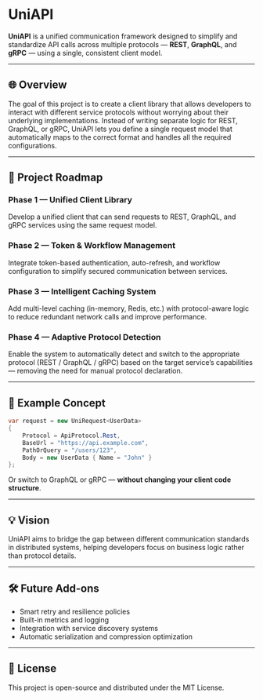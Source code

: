 ﻿# UniAPI

**UniAPI** is a unified communication framework designed to simplify and standardize API calls across multiple protocols — **REST**, **GraphQL**, and **gRPC** — using a single, consistent client model.

---

## 🌐 Overview

The goal of this project is to create a client library that allows developers to interact with different service protocols without worrying about their underlying implementations.
Instead of writing separate logic for REST, GraphQL, or gRPC, UniAPI lets you define a single request model that automatically maps to the correct format and handles all the required configurations.

---

## 🚀 Project Roadmap

### **Phase 1 — Unified Client Library**

Develop a unified client that can send requests to REST, GraphQL, and gRPC services using the same request model.

### **Phase 2 — Token & Workflow Management**

Integrate token-based authentication, auto-refresh, and workflow configuration to simplify secured communication between services.

### **Phase 3 — Intelligent Caching System**

Add multi-level caching (in-memory, Redis, etc.) with protocol-aware logic to reduce redundant network calls and improve performance.

### **Phase 4 — Adaptive Protocol Detection**

Enable the system to automatically detect and switch to the appropriate protocol (REST / GraphQL / gRPC) based on the target service’s capabilities — removing the need for manual protocol declaration.

---

## 🧩 Example Concept

```csharp
var request = new UniRequest<UserData>
{
    Protocol = ApiProtocol.Rest,
    BaseUrl = "https://api.example.com",
    PathOrQuery = "/users/123",
    Body = new UserData { Name = "John" }
};
```

Or switch to GraphQL or gRPC — **without changing your client code structure**.

---

## 💡 Vision

UniAPI aims to bridge the gap between different communication standards in distributed systems, helping developers focus on business logic rather than protocol details.

---

## 🛠️ Future Add-ons

* Smart retry and resilience policies
* Built-in metrics and logging
* Integration with service discovery systems
* Automatic serialization and compression optimization

---

## 📄 License

This project is open-source and distributed under the MIT License.
